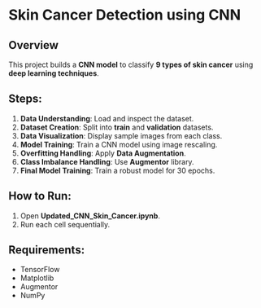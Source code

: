 # Skin Cancer Detection using CNN

## Overview
This project builds a **CNN model** to classify **9 types of skin cancer** using **deep learning techniques**.

## Steps:
1. **Data Understanding**: Load and inspect the dataset.
2. **Dataset Creation**: Split into **train** and **validation** datasets.
3. **Data Visualization**: Display sample images from each class.
4. **Model Training**: Train a CNN model using image rescaling.
5. **Overfitting Handling**: Apply **Data Augmentation**.
6. **Class Imbalance Handling**: Use **Augmentor** library.
7. **Final Model Training**: Train a robust model for 30 epochs.

## How to Run:
1. Open **Updated_CNN_Skin_Cancer.ipynb**.
2. Run each cell sequentially.

## Requirements:
- TensorFlow
- Matplotlib
- Augmentor
- NumPy
